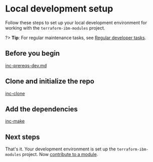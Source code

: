 # Local development setup

Follow these steps to set up your local development environment for working with the `terraform-ibm-modules` project.

?> **Tip**: For regular maintenance tasks, see [Regular developer tasks](dev-maintenance.md).

## Before you begin

[inc-prereqs-dev.md](inc-prereqs-dev.md ':include')

## Clone and initialize the repo

[inc-clone](inc-clone.md ':include')

## Add the dependencies

[inc-make](inc-make.md ':include')

## Next steps

That's it. Your development environment is set up the `terraform-ibm-modules` project. Now [contribute to a module](contribute-module.md).
